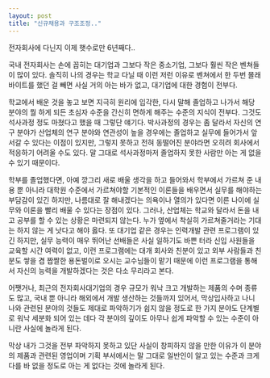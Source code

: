 ```yaml
---
layout: post
title: "신규채용과 구조조정.."
---
```


전자회사에 다닌지 이제 햇수로만 6년째다..

국내 전자회사는 손에 꼽히는 대기업과 그보다 작은 중소기업, 그보다 훨씬 작은 벤쳐들이 많이 있다. 솔직히 나의 경우는 학교 다닐 때 이런 저런 이유로 벤쳐에서 한 두번 몰래 바이트를 했던 걸 빼면 사실 거의 아는 바가 없고, 대기업에 대한 경험이 전부다.

학교에서 배운 것을 놓고 보면 지극히 원리에 입각한, 다시 말해 졸업하고 나가서 해당 분야의 뭘 하게 되든 초심자 수준을 간신히 면하게 해주는 수준의 지식이 전부다. 그것도 석사과정 정도 마쳤다고 했을 때 그렇단 얘기다. 박사과정의 경우는 좀 달라서 자신의 연구 분야가 산업체의 연구 분야와 연관성이 높을 경우에는 졸업하고 실무에 들어가서 앞서갈 수 있다는 이점이 있지만, 그렇지 못하고 전혀 동떨어진 분야라면 오히려 회사에서 적응하기 어려울 수도 있다. 말 그대로 석사과정마저 졸업하지 못한 사람만 아는 게 없을 수 있기 때문이다.

학부를 졸업했다면, 아예 깡그리 새로 배울 생각을 하고 들어와서 학부에서 가르쳐 준 내용 뿐 아니라 대학원 수준에서 가르쳐야할 기본적인 이론들을 배우면서 실무를 해야하는 부담감이 있긴 하지만, 나름대로 잘 해내겠다는 의욕이나 열의가 있다면 이른 나이에 실무와 이론을 빨리 배울 수 있다는 장점이 있다. 그러나, 산업체는 학교와 달라서 돈을 내고 공부를 할 수 있는 상황은 마련되지 않는다. 누가 옆에서 착실히 가르쳐줄거라는 기대는 하지 않는 게 낫다고 해야 옳다. 또 대기업 같은 경우는 인력개발 관련 프로그램이 있긴 하지만, 실무 능력이 매우 뛰어난 선배들은 사실 일하기도 바쁜 터라 신입 사원들을 교육할 시간 여력이 없고, 이런 프로그램에는 대개 회사와 친분이 있고 외부 사람들과 친분도 쌓을 겸 짭짤한 용돈벌이로 오시는 교수님들이 맡기 때문에 이런 프로그램을 통해서 자신의 능력을 개발하겠다는 것은 다소 무리라고 본다.

어쨋거나, 최근의 전자회사대기업의 경우 규모가 워낙 크고 개발하는 제품의 수며 종류도 많고, 국내 뿐 아니라 해외에서 개발 생산하는 것들까지 있어서, 막상입사하고 나니 나와 관련된 분야의 것들도 제대로 파악하기가 쉽지 않을 정도로 한 가지 분야도 단계별로 워낙 세분화 되어 있는 데다 각 분야의 깊이도 아무나 쉽게 파악할 수 있는 수준이 아니란 사실에 놀라게 된다.

막상 내가 그것을 전부 파악하지 못하고 있단 사실이 창피하지 않을 만한 이유가 이 분야의 제품과 관련된 영업이며 기획 부서에서는 말 그대로 일반인이 알고 있는 수준과 크게 다를 바 없을 정도로 아는 게 없다는 것에 놀라게 된다.



